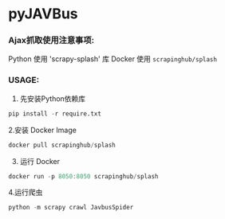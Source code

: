 # pyJAVBus

### Ajax抓取使用注意事项:
Python 使用 'scrapy-splash' 库
Docker 使用 `scrapinghub/splash`

### USAGE:
1. 先安装Python依赖库 

```python
pip install -r require.txt
```
2.安装 Docker Image 

```c
docker pull scrapinghub/splash
```

3. 运行 Docker

```c
docker run -p 8050:8050 scrapinghub/splash
```

4.运行爬虫

```python
python -m scrapy crawl JavbusSpider
```

